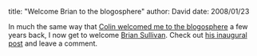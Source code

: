 
title: "Welcome Brian to the blogosphere"
author: David
date: 2008/01/23

<p>In much the same way that <a href="http://www.colinneller.com/blog/WelcomeDavidToTheBlogosphere.aspx">Colin welcomed me to the blogosphere</a> a few years back, I now get to welcome <a href="http://www.sullivansoftdev.com/blog/">Brian Sullivan</a>. Check out <a href="http://www.sullivansoftdev.com/blog/2008/01/24/InauguralPost.aspx">his inaugural post</a> and leave a comment.</p>
